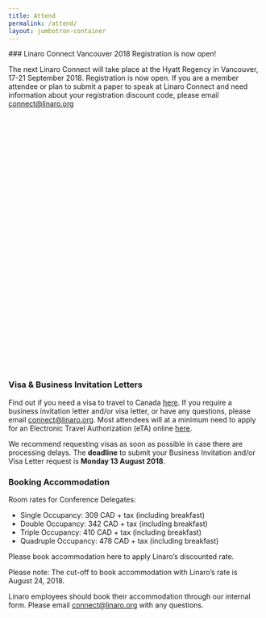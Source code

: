 ```yaml
---
title: Attend
permalink: /attend/
layout: jumbotron-container
---
```

<div class="row">
<div class="col-md-6" markdown="1">
### Linaro Connect Vancouver 2018 Registration is now open!

The next Linaro Connect will take place at the Hyatt Regency in Vancouver, 17-21 September 2018. Registration is now open. If you are a member attendee or plan to submit a paper to speak at Linaro Connect and need information about your registration discount code, please email connect@linaro.org

</div>
<div class="col-md-6">
<script type="text/javascript">
    function defer(method) {
        if (window.jQuery) {
            method();
        } else {
            setTimeout(function() { defer(method) }, 50);
        }
    }
    defer(function(){
        $(window).on("load",function(){
            var url = "https://eventbrite.co.uk/tickets-external?eid=45251216607&amp;ref=etckt";    
            $("#eventbrite-iframe").attr("src",url);
            $("#eventbrite-iframe").on("load",function(){
                $(this).removeClass("hidden-iframe");
                $("#placeholder-skeleton").hide();
                $(this).addClass("visible-iframe");
            });
        });       
    });
</script>
<div id="eventbrite-skeleton">
    <img id="placeholder-skeleton" class="img-responsive lazyload" data-src="/assets/images/content/eventbrite-skeleton.png" src="data:image/gif;base64,R0lGODlhAQABAAAAACH5BAEKAAEALAAAAAABAAEAAAICTAEAOw==" />
    <iframe class="hidden-iframe" data-src="https://eventbrite.co.uk/tickets-external?eid=45251216607&amp;ref=etckt" width="100%" height="500" frameborder="0" marginwidth="5" marginheight="5" scrolling="auto" id="eventbrite-iframe"></iframe>
</div>

</div>
</div>

<div class="row">
<div class="col-md-6" markdown="1">

### Visa & Business Invitation Letters

Find out if you need a visa to travel to Canada [here](http://www.cic.gc.ca/english/visit/visas.asp). If you require a business invitation letter and/or visa letter, or have any questions, please email [connect@linaro.org](mailto:connect@linaro.org). Most attendees will at a minimum need to apply for an Electronic Travel Authorization (eTA) online [here](https://www.canada.ca/en/immigration-refugees-citizenship/services/visit-canada/eta/apply.html).

We recommend requesting visas as soon as possible in case there are processing delays. The **deadline** to submit your Business Invitation and/or Visa Letter request is **Monday 13 August 2018**.



</div>

<div class="col-md-6" markdown="1">

### Booking Accommodation

Room rates for Conference Delegates:

<ul class="list-group">
    <li class="list-group-item">Single Occupancy:  309 CAD + tax (including breakfast)</li>
    <li class="list-group-item">Double Occupancy:  342 CAD + tax (including breakfast)</li>
    <li class="list-group-item">Triple Occupancy: 410 CAD + tax (including breakfast)</li>
    <li class="list-group-item">Quadruple Occupancy: 478 CAD + tax (including breakfast)</li>
</ul>


Please book accommodation here to apply Linaro’s discounted rate.

Please note: The cut-off to book accommodation with Linaro’s rate is August 24, 2018.

Linaro employees should book their accommodation through our internal form.
Please email connect@linaro.org with any questions.

</div>

</div>